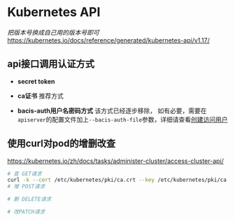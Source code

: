 # Kubernetes API
*把版本号换成自己用的版本号即可*
https://kubernetes.io/docs/reference/generated/kubernetes-api/v1.17/

## api接口调用认证方式

- **secret token**

- **ca证书** 推荐方式

- **bacis-auth用户名密码方式** 该方式已经逐步移除， 如有必要，需要在`apiserver`的配置文件加上`--bacis-auth-file`参数，详细请查看[创建访问用户](https://kubernetes.hankbook.cn/practice/kubernetes-colony/chapter04.html#%E5%88%9B%E5%BB%BA%E8%AE%BF%E9%97%AE%E7%94%A8%E6%88%B7)

## 使用curl对pod的增删改查

https://kubernetes.io/zh/docs/tasks/administer-cluster/access-cluster-api/

```bash
# 查 GET请求
curl -k --cert /etc/kubernetes/pki/ca.crt --key /etc/kubernetes/pki/ca.key https://10.10.10.5:6443/api/v1/namespaces/default/pods
# 增 POST请求

# 删 DELETE请求

# 改PATCH请求
```
